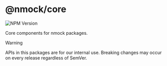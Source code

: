 # @nmock/core

![NPM Version](https://img.shields.io/npm/v/%40nmock%2Fcore?logo=npm)

Core components for nmock packages.

> [!WARNING]
> APIs in this packages are for our internal use.
> Breaking changes may occur on every release regardless of SemVer.
